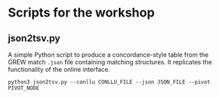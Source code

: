 # Scripts for the workshop

## json2tsv.py

A simple Python script to produce a concordance-style table from the
GREW match `.json` file containing matching structures. It replicates
the functionality of the online interface.
```console
python3 json2tsv.py --conllu CONLLU_FILE --json JSON_FILE --pivot PIVOT_NODE
```

